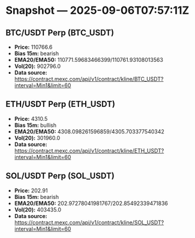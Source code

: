 # Snapshot — 2025-09-06T07:57:11Z

## BTC/USDT Perp (BTC_USDT)
- **Price:** 110766.6
- **Bias 15m:** bearish
- **EMA20/EMA50:** 110771.59683466399/110761.93108013563
- **Vol(20):** 902796.0
- **Data source:** https://contract.mexc.com/api/v1/contract/kline/BTC_USDT?interval=Min1&limit=60

## ETH/USDT Perp (ETH_USDT)
- **Price:** 4310.5
- **Bias 15m:** bullish
- **EMA20/EMA50:** 4308.098261596859/4305.703377540342
- **Vol(20):** 301960.0
- **Data source:** https://contract.mexc.com/api/v1/contract/kline/ETH_USDT?interval=Min1&limit=60

## SOL/USDT Perp (SOL_USDT)
- **Price:** 202.91
- **Bias 15m:** bearish
- **EMA20/EMA50:** 202.97278041981767/202.85492339471836
- **Vol(20):** 403435.0
- **Data source:** https://contract.mexc.com/api/v1/contract/kline/SOL_USDT?interval=Min1&limit=60
